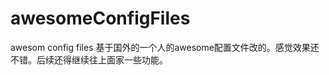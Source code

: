 awesomeConfigFiles
==================

awesom config files
基于国外的一个人的awesome配置文件改的。感觉效果还不错。后续还得继续往上面家一些功能。
